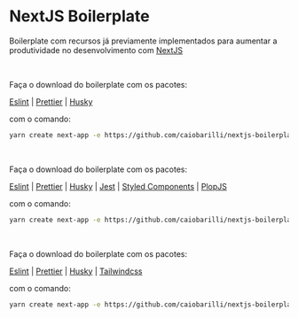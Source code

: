 # NextJS Boilerplate

Boilerplate com recursos já previamente implementados para aumentar a produtividade no desenvolvimento com [NextJS](https://nextjs.org/)

<br>

Faça o download do boilerplate com os pacotes:

[Eslint](https://eslint.org/)
| [Prettier](https://prettier.io/)
| [Husky](https://github.com/typicode/husky)

com o comando:

```sh
yarn create next-app -e https://github.com/caiobarilli/nextjs-boilerplate/tree/main/pages_router/eslint-prettier frontend
```

<br>

Faça o download do boilerplate com os pacotes:

[Eslint](https://eslint.org/)
| [Prettier](https://prettier.io/)
| [Husky](https://github.com/typicode/husky)
| [Jest](https://jestjs.io/)
| [Styled Components](https://styled-components.com/)
| [PlopJS](https://plopjs.com/)

com o comando:

```sh
yarn create next-app -e https://github.com/caiobarilli/nextjs-boilerplate/tree/main/pages_router/jest-styled-components frontend
```

<br>

Faça o download do boilerplate com os pacotes:

[Eslint](https://eslint.org/)
| [Prettier](https://prettier.io/)
| [Husky](https://github.com/typicode/husky)
| [Tailwindcss](https://tailwindcss.com/)

com o comando:

```sh
yarn create next-app -e https://github.com/caiobarilli/nextjs-boilerplate/tree/main/pages_router/tailwind frontend
```
